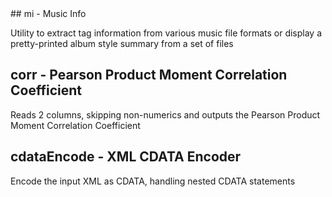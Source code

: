 <a name="mi"/>
## mi - Music Info
 
Utility to extract tag information from various music file formats or
display a pretty-printed album style summary from a set of files

## corr - Pearson Product Moment Correlation Coefficient

Reads 2 columns, skipping non-numerics and outputs the
Pearson Product Moment Correlation Coefficient

## cdataEncode - XML CDATA Encoder

Encode the input XML as CDATA, handling nested CDATA statements
